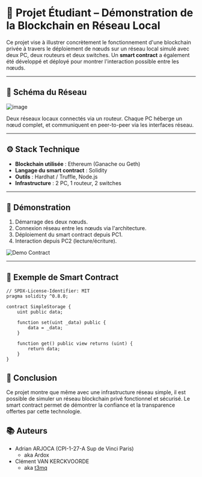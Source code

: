 # 🧱 Projet Étudiant – Démonstration de la Blockchain en Réseau Local

Ce projet vise à illustrer concrètement le fonctionnement d'une blockchain privée à travers le déploiement de nœuds sur un réseau local simulé avec deux PC, deux routeurs et deux switches. Un **smart contract** a également été développé et déployé pour montrer l'interaction possible entre les nœuds.

---

## 📐 Schéma du Réseau


![image](https://github.com/user-attachments/assets/cf46e266-7d53-4f2c-a9aa-f2546b0cea2f)


Deux réseaux locaux connectés via un routeur. Chaque PC héberge un nœud complet, et communiquent en peer-to-peer via les interfaces réseau.

---

## ⚙️ Stack Technique

- **Blockchain utilisée** : Ethereum (Ganache ou Geth)
- **Langage du smart contract** : Solidity
- **Outils** : Hardhat / Truffle, Node.js
- **Infrastructure** : 2 PC, 1 routeur, 2 switches

---

## 🧪 Démonstration

1. Démarrage des deux nœuds.
2. Connexion réseau entre les nœuds via l'architecture.
3. Déploiement du smart contract depuis PC1.
4. Interaction depuis PC2 (lecture/écriture).

![Demo Contract](./images/demo_contract.png)

---

## 📄 Exemple de Smart Contract

```solidity
// SPDX-License-Identifier: MIT
pragma solidity ^0.8.0;

contract SimpleStorage {
    uint public data;

    function set(uint _data) public {
        data = _data;
    }

    function get() public view returns (uint) {
        return data;
    }
}
```

## 🧠 Conclusion
Ce projet montre que même avec une infrastructure réseau simple, il est possible de simuler un réseau blockchain privé fonctionnel et sécurisé. Le smart contract permet de démontrer la confiance et la transparence offertes par cette technologie.

## 📚 Auteurs

- Adrian ARJOCA (CPI-1-27-A Sup de Vinci Paris)
  - aka Ardox
- Clément VAN KERCKVOORDE
  - aka [t3mq](https://github.com/t3mq)
